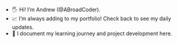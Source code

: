 - 🖐 Hi! I’m Andrew (@ABroadCoder).
- 📈 I’m always adding to my portfolio! Check back to see my daily updates.
- 🎇 I document my learning journey and project development here.

<!---
ABroadCoder/ABroadCoder is a ✨ special ✨ repository because its `README.md` (this file) appears on your GitHub profile.
You can click the Preview link to take a look at your changes.
--->
